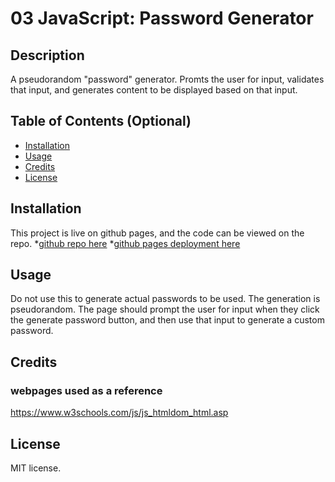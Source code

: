 # 03 JavaScript: Password Generator
## Description
A pseudorandom "password" generator. Promts the user for input, validates that input, and generates content to be displayed based on that input.


## Table of Contents (Optional)

- [Installation](#installation)
- [Usage](#usage)
- [Credits](#credits)
- [License](#license)

## Installation

This project is live on github pages, and the code can be viewed on the repo.
*[github repo here](https://github.com/jamesyoungGHusername/Challenge3-StringGenerator)
*[github pages deployment here](https://jamesyoungghusername.github.io/Challenge3-StringGenerator/)

## Usage
Do not use this to generate actual passwords to be used. The generation is pseudorandom. The page should prompt the user for input when they click the generate password button, and then use that input to generate a custom password.


## Credits
### webpages used as a reference
https://www.w3schools.com/js/js_htmldom_html.asp

## License

MIT license.


